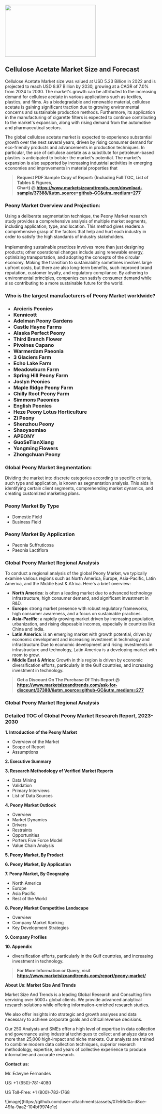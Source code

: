 <p><img class="alignnone size-medium wp-image-20088" src="https://ffe5etoiles.com/wp-content/uploads/2024/12/MST1-300x171.png" alt="" width="300" height="171" /></p><h2>Cellulose Acetate Market Size and Forecast</h2><p>Cellulose Acetate Market size was valued at USD 5.23 Billion in 2022 and is projected to reach USD 8.97 Billion by 2030, growing at a CAGR of 7.0% from 2024 to 2030. The market's growth can be attributed to the increasing demand for cellulose acetate in various applications such as textiles, plastics, and films. As a biodegradable and renewable material, cellulose acetate is gaining significant traction due to growing environmental concerns and sustainable production methods. Furthermore, its application in the manufacturing of cigarette filters is expected to continue contributing to the market's expansion, along with rising demand from the automotive and pharmaceutical sectors.</p><p>The global cellulose acetate market is expected to experience substantial growth over the next several years, driven by rising consumer demand for eco-friendly products and advancements in production techniques. In particular, the use of cellulose acetate as a substitute for petroleum-based plastics is anticipated to bolster the market's potential. The market's expansion is also supported by increasing industrial activities in emerging economies and improvements in material properties that</p><blockquote id="" class=""><strong>Request PDF Sample Copy of Report: (Including Full TOC, List of Tables &amp; Figures, Chart)&nbsp;@&nbsp;<strong><a href="https://www.marketsizeandtrends.com/download-sample/37388/&utm_source=github-GC&utm_medium=277" target="_blank">https://www.marketsizeandtrends.com/download-sample/37388/&utm_source=github-GC&utm_medium=277</a></strong></strong></blockquote><h3 id="" class="">Peony Market&nbsp;Overview and Projection:</h3><p id="" class="">Using a deliberate segmentation technique, the Peony Market research study provides a comprehensive analysis of multiple market segments, including application, type, and location. This method gives readers a comprehensive grasp of the factors that help and hurt each industry in order to satisfy the high standards of industry stakeholders. <br /> <br />Implementing sustainable practices involves more than just designing products; other operational changes include using renewable energy, optimizing transportation, and adopting the concepts of the circular economy. Making the transition to sustainability sometimes involves large upfront costs, but there are also long-term benefits, such improved brand reputation, customer loyalty, and regulatory compliance. By adhering to environmental principles, companies can satisfy consumer demand while also contributing to a more sustainable future for the world.</p><h3 id="" class="">Who is the largest manufacturers of&nbsp;Peony Market worldwide?</h3><h3 class=""><p><ul><li>Arcieris Peonies </li><li> Kennicott </li><li> Adelman Peony Gardens </li><li> Castle Hayne Farms </li><li> Alaska Perfect Peony </li><li> Third Branch Flower </li><li> Pivoines Capano </li><li> Warmerdam Paeonia </li><li> 3 Glaciers Farm </li><li> Echo Lake Farm </li><li> Meadowburn Farm </li><li> Spring Hill Peony Farm </li><li> Joslyn Peonies </li><li> Maple Ridge Peony Farm </li><li> Chilly Root Peony Farm </li><li> Simmons Paeonies </li><li> English Peonies </li><li> Heze Peony Lotus Horticulture </li><li> Zi Peony </li><li> Shenzhou Peony </li><li> Shaoyaomiao </li><li> APEONY </li><li> GuoSeTianXiang </li><li> Yongming Flowers </li><li> Zhongchuan Peony</li></ul></p></h3><h3 id="" class="">Global&nbsp;Peony Market Segmentation:</h3><p id="" class="">Dividing the market into discrete categories according to specific criteria, such type and application, is known as segmentation analysis. This aids in identifying certain client segments, comprehending market dynamics, and creating customized marketing plans.</p><h3 id="" class="">Peony Market&nbsp;By Type</h3><p><p><ul><li>Domestic Field </li><li> Business Field</p></li></ul></p></p><h3 id="" class="">Peony Market&nbsp;By Application</h3><p class=""><p><ul><li>Paeonia Suffruticosa </li><li> Paeonia Lactiflora</li></ul></p></p><h3 id="" class="">Global Peony Market Regional Analysis</h3><p id="" class="">To conduct a regional analysis of the global Peony Market, we typically examine various regions such as North America, Europe, Asia-Pacific, Latin America, and the Middle East &amp; Africa. Here's a brief overview:</p><ul><li><strong>North America</strong>: is often a leading market due to advanced technology infrastructure, high consumer demand, and significant investment in R&amp;D.</li><li><strong>Europe</strong>: strong market presence with robust regulatory frameworks, high consumer awareness, and a focus on sustainable practices.</li><li><strong>Asia-Pacific</strong>: a rapidly growing market driven by increasing population, urbanization, and rising disposable incomes, especially in countries like China and India.</li><li><strong>Latin America</strong>: is an emerging market with growth potential, driven by economic development and increasing investment in technology and infrastructure.Due to economic development and rising investments in infrastructure and technology, Latin America is a developing market with room to grow.</li><li><strong>Middle East &amp; Africa</strong>: Growth in this region is driven by economic diversification efforts, particularly in the Gulf countries, and increasing investment in technology.</li></ul><blockquote id="" class=""><strong>Get a Discount On The Purchase Of This Report @ <strong><a href="https://www.marketsizeandtrends.com/ask-for-discount/37388/&utm_source=github-GC&utm_medium=277" target="_blank">https://www.marketsizeandtrends.com/ask-for-discount/37388/&utm_source=github-GC&utm_medium=277</a></strong></strong></blockquote><h3 id="" class="">Global Peony Market Regional Analysis</h3><h3 id="" class="">Detailed TOC of Global Peony Market Research Report, 2023-2030</h3><p id="" class=""><strong>1. Introduction of the Peony Market</strong></p><ul><li>Overview of the Market</li><li>Scope of Report</li><li>Assumptions</li></ul><p id="" class=""><strong>2. Executive Summary</strong></p><p id="" class=""><strong>3. Research Methodology of Verified Market Reports</strong></p><ul><li>Data Mining</li><li>Validation</li><li>Primary Interviews</li><li>List of Data Sources</li></ul><p id="" class=""><strong>4. Peony Market Outlook</strong></p><ul><li>Overview</li><li>Market Dynamics</li><li>Drivers</li><li>Restraints</li><li>Opportunities</li><li>Porters Five Force Model</li><li>Value Chain Analysis</li></ul><p id="" class=""><strong>5. Peony Market, By Product</strong></p><p id="" class=""><strong>6. Peony Market, By Application</strong></p><p id="" class=""><strong>7. Peony Market, By Geography</strong></p><ul><li>North America</li><li>Europe</li><li>Asia Pacific</li><li>Rest of the World</li></ul><p id="" class=""><strong>8. Peony Market Competitive Landscape</strong></p><ul><li>Overview</li><li>Company Market Ranking</li><li>Key Development Strategies</li></ul><p id="" class=""><strong>9. Company Profiles</strong></p><p id="" class=""><strong>10. Appendix</strong></p><ul><li>diversification efforts, particularly in the Gulf countries, and increasing investment in technology.</li></ul><blockquote id="" class=""><strong>For More Information or Query, visit <strong><strong><a href="https://www.marketsizeandtrends.com/report/peony-market/" target="_blank">https://www.marketsizeandtrends.com/report/peony-market/</a></strong></strong></strong></blockquote><p id="" class=""><strong>About Us: Market Size And Trends</strong></p><p id="" class="">Market Size And Trends is a leading Global Research and Consulting firm servicing over 5000+ global clients. We provide advanced analytical research solutions while offering information-enriched research studies.</p><p id="" class="">We also offer insights into strategic and growth analyses and data necessary to achieve corporate goals and critical revenue decisions.</p><p id="" class="">Our 250 Analysts and SMEs offer a high level of expertise in data collection and governance using industrial techniques to collect and analyze data on more than 25,000 high-impact and niche markets. Our analysts are trained to combine modern data collection techniques, superior research methodology, expertise, and years of collective experience to produce informative and accurate research.</p><p id="" class=""><strong>Contact us:</strong></p><p id="" class="">Mr. Edwyne Fernandes</p><p id="" class="">US: +1 (650)-781-4080</p><p id="" class="">US Toll-Free: +1 (800)-782-1768</p>
![image](https://github.com/user-attachments/assets/07e56d0a-d8ce-49fa-9aa2-104bf9974e1e)
